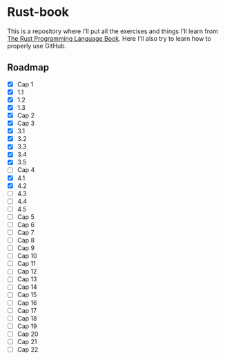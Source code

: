 # Rust-book
This is a repository where i'll put all the exercises and things I'll learn from [The Rust Programming Language Book](https://rust-book.cs.brown.edu/experiment-intro.html).
Here I'll also try to learn how to properly use GitHub.

## Roadmap
- [X] Cap 1
- [X] 1.1
- [X] 1.2
- [X] 1.3
- [X] Cap 2
- [X] Cap 3
- [X] 3.1
- [X] 3.2
- [X] 3.3
- [X] 3.4
- [X] 3.5
- [ ] Cap 4
- [X] 4.1
- [X] 4.2
- [ ] 4.3
- [ ] 4.4
- [ ] 4.5
- [ ] Cap 5
- [ ] Cap 6
- [ ] Cap 7
- [ ] Cap 8
- [ ] Cap 9
- [ ] Cap 10
- [ ] Cap 11
- [ ] Cap 12
- [ ] Cap 13
- [ ] Cap 14
- [ ] Cap 15
- [ ] Cap 16
- [ ] Cap 17
- [ ] Cap 18
- [ ] Cap 19
- [ ] Cap 20
- [ ] Cap 21
- [ ] Cap 22
